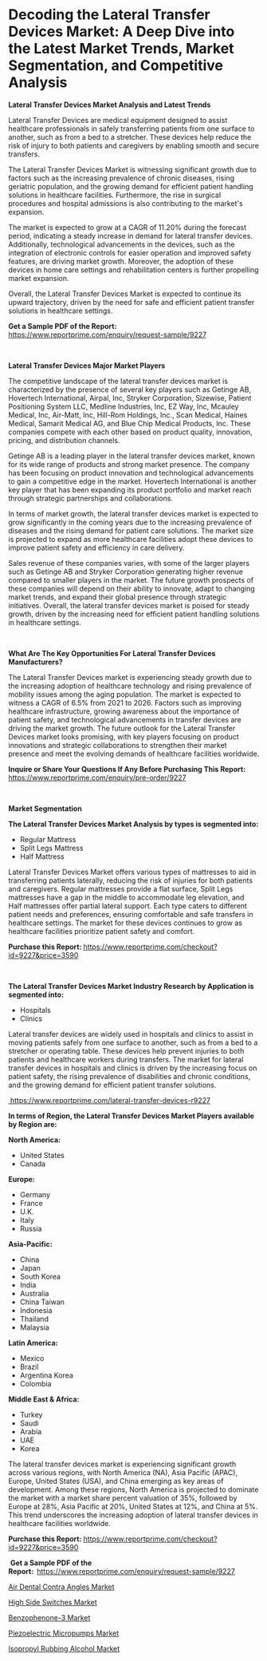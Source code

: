 <p><h1>Decoding the Lateral Transfer Devices Market: A Deep Dive into the Latest Market Trends, Market Segmentation, and Competitive Analysis</h1></p><p><strong>Lateral Transfer Devices Market Analysis and Latest Trends</strong></p>
<p><p>Lateral Transfer Devices are medical equipment designed to assist healthcare professionals in safely transferring patients from one surface to another, such as from a bed to a stretcher. These devices help reduce the risk of injury to both patients and caregivers by enabling smooth and secure transfers.</p><p>The Lateral Transfer Devices Market is witnessing significant growth due to factors such as the increasing prevalence of chronic diseases, rising geriatric population, and the growing demand for efficient patient handling solutions in healthcare facilities. Furthermore, the rise in surgical procedures and hospital admissions is also contributing to the market's expansion.</p><p>The market is expected to grow at a CAGR of 11.20% during the forecast period, indicating a steady increase in demand for lateral transfer devices. Additionally, technological advancements in the devices, such as the integration of electronic controls for easier operation and improved safety features, are driving market growth. Moreover, the adoption of these devices in home care settings and rehabilitation centers is further propelling market expansion.</p><p>Overall, the Lateral Transfer Devices Market is expected to continue its upward trajectory, driven by the need for safe and efficient patient transfer solutions in healthcare settings.</p></p>
<p><strong>Get a Sample PDF of the Report:&nbsp;</strong> <a href="https://www.reportprime.com/enquiry/request-sample/9227">https://www.reportprime.com/enquiry/request-sample/9227</a></p>
<p>&nbsp;</p>
<p><strong>Lateral Transfer Devices Major Market Players</strong></p>
<p><p>The competitive landscape of the lateral transfer devices market is characterized by the presence of several key players such as Getinge AB, Hovertech International, Airpal, Inc, Stryker Corporation, Sizewise, Patient Positioning System LLC, Medline Industries, Inc, EZ Way, Inc, Mcauley Medical, Inc, Air-Matt, Inc, Hill-Rom Holdings, Inc., Scan Medical, Haines Medical, Samarit Medical AG, and Blue Chip Medical Products, Inc. These companies compete with each other based on product quality, innovation, pricing, and distribution channels.</p><p>Getinge AB is a leading player in the lateral transfer devices market, known for its wide range of products and strong market presence. The company has been focusing on product innovation and technological advancements to gain a competitive edge in the market. Hovertech International is another key player that has been expanding its product portfolio and market reach through strategic partnerships and collaborations.</p><p>In terms of market growth, the lateral transfer devices market is expected to grow significantly in the coming years due to the increasing prevalence of diseases and the rising demand for patient care solutions. The market size is projected to expand as more healthcare facilities adopt these devices to improve patient safety and efficiency in care delivery.</p><p>Sales revenue of these companies varies, with some of the larger players such as Getinge AB and Stryker Corporation generating higher revenue compared to smaller players in the market. The future growth prospects of these companies will depend on their ability to innovate, adapt to changing market trends, and expand their global presence through strategic initiatives. Overall, the lateral transfer devices market is poised for steady growth, driven by the increasing need for efficient patient handling solutions in healthcare settings.</p></p>
<p>&nbsp;</p>
<p><strong>What Are The Key Opportunities For Lateral Transfer Devices Manufacturers?</strong></p>
<p><p>The Lateral Transfer Devices market is experiencing steady growth due to the increasing adoption of healthcare technology and rising prevalence of mobility issues among the aging population. The market is expected to witness a CAGR of 6.5% from 2021 to 2026. Factors such as improving healthcare infrastructure, growing awareness about the importance of patient safety, and technological advancements in transfer devices are driving the market growth. The future outlook for the Lateral Transfer Devices market looks promising, with key players focusing on product innovations and strategic collaborations to strengthen their market presence and meet the evolving demands of healthcare facilities worldwide.</p></p>
<p><strong>Inquire or Share Your Questions If Any Before Purchasing This Report:</strong> <a href="https://www.reportprime.com/enquiry/pre-order/9227">https://www.reportprime.com/enquiry/pre-order/9227</a></p>
<p>&nbsp;</p>
<p><strong>Market Segmentation</strong></p>
<p><strong>The Lateral Transfer Devices Market Analysis by types is segmented into:</strong></p>
<p><ul><li>Regular Mattress</li><li>Split Legs Mattress</li><li>Half Mattress</li></ul></p>
<p><p>Lateral Transfer Devices Market offers various types of mattresses to aid in transferring patients laterally, reducing the risk of injuries for both patients and caregivers. Regular mattresses provide a flat surface, Split Legs mattresses have a gap in the middle to accommodate leg elevation, and Half mattresses offer partial lateral support. Each type caters to different patient needs and preferences, ensuring comfortable and safe transfers in healthcare settings. The market for these devices continues to grow as healthcare facilities prioritize patient safety and comfort.</p></p>
<p><strong>Purchase this Report:&nbsp;</strong><a href="https://www.reportprime.com/checkout?id=9227&price=3590">https://www.reportprime.com/checkout?id=9227&price=3590</a></p>
<p>&nbsp;</p>
<p><strong>The Lateral Transfer Devices Market Industry Research by Application is segmented into:</strong></p>
<p><ul><li>Hospitals</li><li>Clinics</li></ul></p>
<p><p>Lateral transfer devices are widely used in hospitals and clinics to assist in moving patients safely from one surface to another, such as from a bed to a stretcher or operating table. These devices help prevent injuries to both patients and healthcare workers during transfers. The market for lateral transfer devices in hospitals and clinics is driven by the increasing focus on patient safety, the rising prevalence of disabilities and chronic conditions, and the growing demand for efficient patient transfer solutions.</p></p>
<p><a href="https://www.reportprime.com/lateral-transfer-devices-r9227">&nbsp;https://www.reportprime.com/lateral-transfer-devices-r9227</a></p>
<p><strong>In terms of Region, the Lateral Transfer Devices Market Players available by Region are:</strong></p>
<p>
    <p> <strong> North America: </strong>
        <ul>
            <li>United States</li>
            <li>Canada</li>
        </ul>
        </p> 
    <p> <strong> Europe: </strong>
        <ul>
            <li>Germany</li>
            <li>France</li>
            <li>U.K.</li>
            <li>Italy</li>
            <li>Russia</li>
        </ul>
        </p> 
    <p> <strong> Asia-Pacific: </strong>
        <ul>
            <li>China</li>
            <li>Japan</li>
            <li>South Korea</li>
            <li>India</li>
            <li>Australia</li>
            <li>China Taiwan</li>
            <li>Indonesia</li>
            <li>Thailand</li>
            <li>Malaysia</li>
        </ul>
        </p> 
    <p> <strong> Latin America: </strong>
        <ul>
            <li>Mexico</li>
            <li>Brazil</li>
            <li>Argentina Korea</li>
            <li>Colombia</li>
        </ul>
        </p> 
    <p> <strong> Middle East & Africa: </strong>
        <ul>
            <li>Turkey</li>
            <li>Saudi</li>
            <li>Arabia</li>
            <li>UAE</li>
            <li>Korea</li>
        </ul>
    </p>
    </p>
<p><p>The lateral transfer devices market is experiencing significant growth across various regions, with North America (NA), Asia Pacific (APAC), Europe, United States (USA), and China emerging as key areas of development. Among these regions, North America is projected to dominate the market with a market share percent valuation of 35%, followed by Europe at 28%, Asia Pacific at 20%, United States at 12%, and China at 5%. This trend underscores the increasing adoption of lateral transfer devices in healthcare facilities worldwide.</p></p>
<p><strong>Purchase this Report: </strong><a href="https://www.reportprime.com/checkout?id=9227&price=3590">https://www.reportprime.com/checkout?id=9227&price=3590</a></p>
<p>&nbsp;<strong>Get a Sample PDF of the Report:&nbsp;&nbsp;</strong><a href="https://www.reportprime.com/enquiry/request-sample/9227">https://www.reportprime.com/enquiry/request-sample/9227</a></p>
<p><strong></strong></p>
<p><p><a href="https://github.com/lbird53714/Market-Research-Report-List-4/blob/main/air-dental-contra-angles-market.md">Air Dental Contra Angles Market</a></p><p><a href="https://bubble-tree-ea4.notion.site/Decoding-High-Side-Switches-Market-Metrics-Market-Share-Trends-and-Growth-Patterns-15972bebec9743ae856db1ad4ed522a9">High Side Switches Market</a></p><p><a href="https://www.linkedin.com/pulse/benzophenone-3-market-size-growing-forecasted-period-from-2024-l442e?trackingId=jlk%2F2XyhG9OZJtsL8KTVOg%3D%3D">Benzophenone-3 Market</a></p><p><a href="https://view.publitas.com/reportprime-1/piezoelectric-micropumps-market-outlook-industry-overview-and-forecast-2024-to-2031/">Piezoelectric Micropumps Market</a></p><p><a href="https://www.linkedin.com/pulse/isopropyl-rubbing-alcohol-market-size-reflecting-forecast-9kype?trackingId=3brCHiuYrjKNAcI0B5Id3w%3D%3D">Isopropyl Rubbing Alcohol Market</a></p></p>